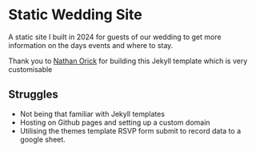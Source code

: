 # Static Wedding Site

A static site I built in 2024 for guests of our wedding to get more information on the days events and where to stay.

Thank you to [Nathan Orick](https://github.com/cnorick) for building this Jekyll template which is very customisable

## Struggles

* Not being that familiar with Jekyll templates
* Hosting on Github pages and setting up a custom domain
* Utilising the themes template RSVP form submit to record data to a google sheet.